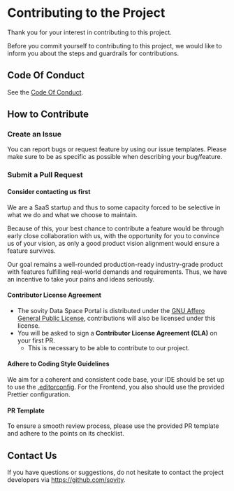 # Contributing to the Project

Thank you for your interest in contributing to this project.

Before you commit yourself to contributing to this project, we would like to inform you about the steps and guardrails for contributions.

## Code Of Conduct

See the [Code Of Conduct](CODE_OF_CONDUCT.md).

## How to Contribute

### Create an Issue

You can report bugs or request feature by using our issue templates. Please make sure to be as specific as possible when describing your bug/feature.

### Submit a Pull Request

#### Consider contacting us first

We are a SaaS startup and thus to some capacity forced to be selective in what we do and what we choose to maintain.

Because of this, your best chance to contribute a feature would be through early close collaboration with us, with the opportunity for you to convince us of your vision, as only a good product vision alignment would ensure a feature survives.

Our goal remains a well-rounded production-ready industry-grade product with features fulfilling real-world demands and requirements. Thus, we have an incentive to take your pains and ideas seriously.

#### Contributor License Agreement

- The sovity Data Space Portal is distributed under the [GNU Affero General Public License](LICENSE), contributions will also be licensed under this license.
- You will be asked to sign a **Contributor License Agreement (CLA)** on your first PR.
  - This is necessary to be able to contribute to our project.

#### Adhere to Coding Style Guidelines

We aim for a coherent and consistent code base, your IDE should be set up to use the [.editorconfig](.editorconfig). For the Frontend, you also should use the provided Prettier configuration.

#### PR Template

To ensure a smooth review process, please use the provided PR template and adhere to the points on its checklist.

## Contact Us

If you have questions or suggestions, do not hesitate to contact the project developers via https://github.com/sovity.
